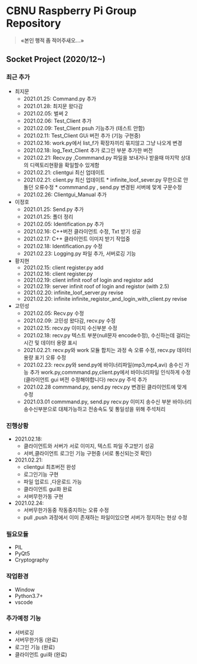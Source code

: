 # CBNU Raspberry Pi Group Repository

> **&laquo;본인 행적 좀 적어주새오...&raquo;**


## Socket Project (2020/12~)

### 최근 추가
  * 최지문
    * 2021.01.25: Command.py 추가
    * 2021.01.28: 최지문 왔다감
    * 2021.02.05: 벌써 2
    * 2021.02.06: Test_Client 추가
    * 2021.02.09: Test_Client psuh 기능추가 (테스트 안함)
    * 2021.02.11: Test_Client GUi 버전 추가 (기능 구현중)
    * 2021.02.16: work.py에서 list_f가 확장자끼리 묶지않고 그냥 나오게 변경
    * 2021.02.18: log_Text_Client 추가 로그인 부분 추가한 버전
    * 2021.02.21: Recv.py  ,Commmand.py 파일을 보내거나 받을때 마지막 상대의 디렉토리현황을 확일할수 있게함
    * 2021.02.21: clientgui 최신 업데이트
    * 2021.02.21: client.py 최신 업데이트 
                * infinite_loof_sever.py 무한으로 안돌던 오류수정
                * commmand.py , send.py 변경된 서버에 맞게 구문수정
    * 2021.02.26: Clientgui_Manual 추가 
  * 이정호
    * 2021.01.25: Send.py 추가
    * 2021.01.25: 폴더 정리
    * 2021.02.05: Identification.py 추가
    * 2021.02.16: C++버전 클라이언트 수정, Txt 받기 성공
    * 2021.02.17: C++ 클라이언트 이미지 받기 작업중
    * 2021.02.18: Identification.py 수정
    * 2021.02.23: Logging.py 파일 추가, 서버로깅 기능 
  * 황지현
    * 2021.02.15: client register.py add
    * 2021.02.16: client register.py 
    * 2021.02.19: client infinit roof of login and registor add
    * 2021.02.19: server infinit roof of login and registor (with 2.5)
    * 2021.02.20: infinite_loof_server.py revise
    * 2021.02.20: infinite infinite_registor_and_login_with_client.py revise
  * 고민성
    * 2021.02.05: Recv.py 수정
    * 2021.02.09: 고민성 왔다감, recv.py 수정
    * 2021.02.15: recv.py 이미지 수신부분 수정
    * 2021.02.18: recv.py 텍스트 부분(null문자 encode수정), 수신하는데 걸리는 시간 및 데이터 용량 표시
    * 2021.02.21: recv.py와 work 모듈 합치는 과정 속 오류 수정, recv.py 데이터 용량 표기 오류 수정
    * 2021.02.23: recv.py와 send.py에 바이너리파일(mp3,mp4,avi) 송수신 가능 추가
      work.py,commmand.py,client.py에서 바이너리파일 인식하게 수정(클라이언트 gui 버전 수정해야합니다)
      recv.py 주석 추가
    * 2021.02.28  commmand.py, send.py recv.py 변경된 클라이언트에 맞게 수정
    * 2021.03.01 commmand.py, send.py recv.py 이미지 송수신 부분 바이너리 송수신부분으로 대체가능하고 전송속도 및 통일성을 위해 주석처리   
   
      
### 진행상황
  * 2021.02.18: 
    * 클라이언트와 서버가 서로 이미지, 텍스트 파일 주고받기 성공
    * 서버,클라이언트 로그인 기능 구현중 (서로 통신되는것 확인) 
  * 2021.02.21:
    * clientgui 최초버전 완성
     * 로그인기능 구현
     * 파일 업로드 ,다운로드 가능
     * 클라이언트 gui화 완료
     * 서버무한가동 구현
  * 2021.02.24:
     * 서버무한가동중 작동중지하는 오류 수정
     * pull ,push 과정에서 이미 존재하는 파일이있으면 서버가 정지하는 현상 수정    

### 필요모듈
  *  PIL
  *  PyQt5
  *  Cryptography
  

### 작업환경
  * Window
  * Python3.7+
  * vscode

### 추가예정 기능
  * 서버로깅
  * 서버무한가동 (완료) 
  * 로그인 기능 (완료) 
  * 클라이언트 gui화 (완료)
 
